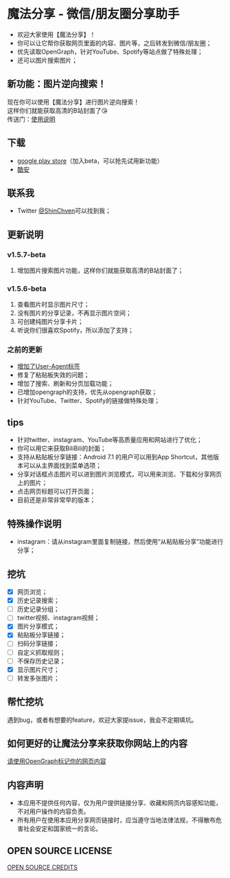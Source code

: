# 魔法分享 - 微信/朋友圈分享助手

- 欢迎大家使用【魔法分享】！
- 你可以让它帮你获取网页里面的内容、图片等，之后转发到微信/朋友圈；
- 优先读取OpenGraph，针对YouTube、Spotify等站点做了特殊处理；
- 还可以图片搜索图片；

## 新功能：图片逆向搜索！

现在你可以使用【魔法分享】进行图片逆向搜索！<br>这样你们就能获取高清的B站封面了😘<br>传送门：[使用说明](图片逆向搜索.md)

## 下载

- [google play store](https://play.google.com/store/apps/details?id=net.atlassc.shinchven.sharemoments)（加入beta，可以抢先试用新功能）
- [酷安](https://www.coolapk.com/apk/net.atlassc.shinchven.sharemoments)

## 联系我

- Twitter [@ShinChven](https://twitter.com/ShinChven)可以找到我；

## 更新说明

### v1.5.7-beta

1. 增加图片搜索图片功能，这样你们就能获取高清的B站封面了；

### v1.5.6-beta

1. 查看图片时显示图片尺寸；
2. 没有图片的分享记录，不再显示图片空间；
3. 可创建纯图片分享卡片；
4. 听说你们很喜欢Spotify，所以添加了支持；

### 之前的更新

- [增加了User-Agent标签](/使用OpenGraph标记你的网页内容.md)
- 修复了粘贴板失效的问题；
- 增加了搜索、刷新和分页加载功能；
- 已增加opengraph的支持，优先从opengraph获取；
- 针对YouTube、Twitter、Spotify的链接做特殊处理；

## tips

- 针对twitter、instagram、YouTube等高质量应用和网站进行了优化；
- 你可以用它来获取BiliBili的封面；
- 支持从粘贴板分享链接：Android 7.1 的用户可以用到App Shortcut，其他版本可以从主界面找到菜单选项；
- 分享对话框点击图片可以进到图片浏览模式，可以用来浏览、下载和分享网页上的图片；
- 点击网页标题可以打开页面；
- 目前还是非常非常早的版本；

## 特殊操作说明

- instagram：请从instagram里面复制链接，然后使用“从粘贴板分享”功能进行分享；

## 挖坑

- [x] 网页浏览；
- [x] 历史记录搜索；
- [ ] 历史记录分组；
- [ ] twitter视频、instagram视频；
- [x] 图片分享模式；
- [x] 粘贴板分享链接；
- [ ] 扫码分享链接；
- [ ] 自定义抓取规则；
- [ ] 不保存历史记录；
- [x] 显示图片尺寸；
- [ ] 转发多张图片；

## 帮忙挖坑

遇到bug，或者有想要的feature，欢迎大家提issue，我会不定期填坑。

## 如何更好的让魔法分享来获取你网站上的内容

[请使用OpenGraph标记你的网页内容](/使用OpenGraph标记你的网页内容.md)

## 内容声明

- 本应用不提供任何内容，仅为用户提供链接分享、收藏和网页内容感知功能，不对用户操作的内容负责。
- 所有用户在使用本应用分享网页链接时，应当遵守当地法律法规，不得散布危害社会安定和国家统一的言论。

## OPEN SOURCE LICENSE

[OPEN SOURCE CREDITS](OpenSourceCredits.md)